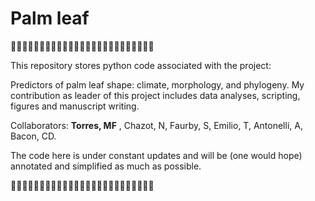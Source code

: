 # Palm leaf 
:palm_tree::palm_tree::palm_tree::palm_tree::palm_tree::palm_tree::palm_tree::palm_tree::palm_tree::palm_tree::palm_tree::palm_tree::palm_tree::palm_tree::palm_tree::palm_tree::palm_tree::palm_tree::palm_tree::palm_tree::palm_tree::palm_tree::palm_tree::palm_tree::palm_tree:

This repository stores python code associated with the project:

Predictors of palm leaf shape: climate, morphology, and phylogeny. My contribution as leader of this project includes data analyses,
scripting, figures and manuscript writing.

Collaborators: **Torres, MF** , Chazot, N, Faurby, S, Emilio, T, Antonelli, A, Bacon, CD.

The code here is under constant updates and will be (one would hope) annotated and simplified as much as possible.

:palm_tree::palm_tree::palm_tree::palm_tree::palm_tree::palm_tree::palm_tree::palm_tree::palm_tree::palm_tree::palm_tree::palm_tree::palm_tree::palm_tree::palm_tree::palm_tree::palm_tree::palm_tree::palm_tree::palm_tree::palm_tree::palm_tree::palm_tree::palm_tree::palm_tree:
